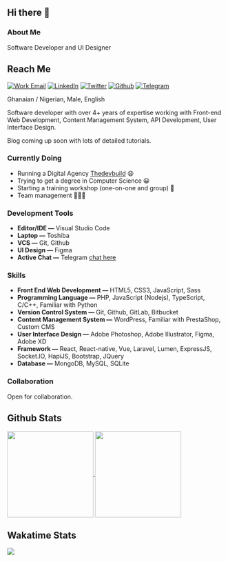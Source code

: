 ## Hi there 👋

### About Me
Software Developer and UI Designer

## Reach Me

[![Work Email](https://img.shields.io/badge/mail-WORK-white?style=for-the-badge&logo=mail)](mailto:work@umar.website)
[![LinkedIn](https://img.shields.io/badge/linkedin-DHARNARH-blue?style=for-the-badge&logo=linkedin)](https://linkedin.com/in/dharnarh)
[![Twitter](https://img.shields.io/badge/twitter-DHARNARH-blue?style=for-the-badge&logo=twitter)](https://twitter.com/dharnarh)
[![Github](https://img.shields.io/badge/Github-DHARNARH-gold?style=for-the-badge&logo=github)](https://github.com/dharnarh)
[![Telegram](https://img.shields.io/badge/telegram-DHARNARH-blue?style=for-the-badge&logo=telegram)](https://t.me/dharnarh)

Ghanaian / Nigerian, Male, English

Software developer with over 4+ years of expertise working with Front-end Web Development, Content Management System, API Development, User Interface Design.

Blog coming up soon with lots of detailed tutorials.

### Currently Doing

- Running a Digital Agency [Thedevbuild](https://thedevbuild.com) 😩
- Trying to get a degree in Computer Science 😀
- Starting a training workshop (one-on-one and group) 📘
- Team management 👨🏾‍💼

### Development Tools

- **Editor/IDE —** Visual Studio Code
- **Laptop —** Toshiba
- **VCS —** Git, Github
- **UI Design —** Figma
- **Active Chat —** Telegram [chat here](t.me/dharnarh)

### Skills

- **Front End Web Development —** HTML5,  CSS3, JavaScript, Sass
- **Programming Language —** PHP, JavaScript (Nodejs), TypeScript,  C/C++, Familiar with Python
- **Version Control System —** Git, Github, GitLab, Bitbucket
- **Content Management System —** WordPress, Familiar with PrestaShop, Custom CMS
- **User Interface Design —** Adobe Photoshop, Adobe Illustrator, Figma, Adobe XD
- **Framework —** React, React-native, Vue, Laravel, Lumen, ExpressJS, Socket.IO, HapiJS, Bootstrap, JQuery
- **Database —** MongoDB, MySQL, SQLite

### Collaboration

Open for collaboration.

<!--
https://github.com/anuraghazra/github-readme-stats
-->

## Github Stats

<a href="#">
  <img height="200" align="center" src="https://github-readme-stats.vercel.app/api?username=dharnarh&show_icons=true" />
</a>
<a href="#">
  <img height="200" align="center" src="https://github-readme-stats.vercel.app/api/top-langs/?username=dharnarh&layout=compact" />
</a>

## Wakatime Stats

<a href="#">
  <img align="center" src="https://github-readme-stats.vercel.app/api/wakatime?username=dharnarh&layout=compact" />
</a>
